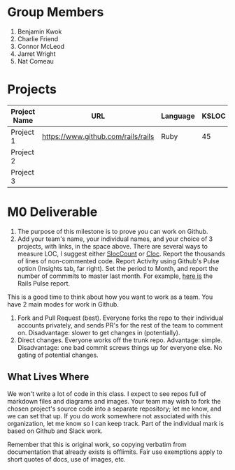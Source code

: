 # <Team Name>

# Group Members
1. Benjamin Kwok
2. Charlie Friend
3. Connor McLeod
4. Jarret Wright
5. Nat Comeau

# Projects

| Project Name | URL | Language | KSLOC | Activity |
|------|--------|-------|--------|---------|
| Project 1 | https://www.github.com/rails/rails | Ruby | 45 | 54 |
| Project 2 | | | | |
| Project 3 | | | | |

# M0 Deliverable
1. The purpose of this milestone is to prove you can work on Github.
2. Add your team's name, your individual names, and your choice of 3 projects, with links, in the space above. There are several ways to measure LOC, I suggest either [SlocCount](https://dwheeler.com/sloccount/) or [Cloc](https://github.com/AlDanial/cloc). Report the thousands of lines of non-commented code. Report Activity using Github's Pulse option (Insights tab, far right). Set the period to Month, and report the number of commmits to master last month. For example, [here is](https://github.com/rails/rails/pulse/monthly) the Rails Pulse report.

This is a good time to think about how you want to work as a team. You have 2 main modes for work in Github. 

1. Fork and Pull Request (best). Everyone forks the repo to their individual accounts privately, and sends PR's for the rest of the team to comment on. Disadvantage: slower to get changes in (potentially).
2. Direct changes. Everyone works off the trunk repo. Advantage: simple. Disadvantage: one bad commit screws things up for everyone else. No gating of potential changes.

## What Lives Where
We won't write a lot of code in this class. I expect to see repos full of markdown files and diagrams and images. Your team may wish to fork the chosen project's source code into a separate repository; let me know, and we can set that up. If you do work somewhere not associated with this organization, let me know so I can keep track. Part of the individual mark is based on Github and Slack work.

Remember that this is original work, so copying verbatim from documentation that already exists is offlimits. Fair use exemptions apply to short quotes of docs, use of images, etc.
